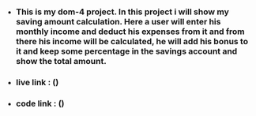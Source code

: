 * ### This is my dom-4 project. In this project i will show my saving amount calculation. Here a user will enter his monthly income and deduct his expenses from it and from there his income will be calculated, he will add his bonus to it and keep some percentage in the savings account and show the total amount.

* ### live link : ()
* ### code link : ()